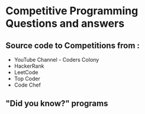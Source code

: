 # Competitive Programming Questions and answers

## Source code to Competitions from :
  * YouTube Channel - Coders Colony
  * HackerRank
  * LeetCode
  * Top Coder
  * Code Chef

## "Did you know?" programs
